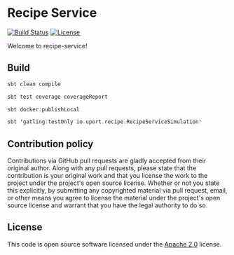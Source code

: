 # Recipe Service #
[![Build Status](https://travis-ci.org/dschmitz/recipe-service.svg?branch=master)](https://travis-ci.org/dschmitz/recipe-service)
[![License](http://img.shields.io/:license-Apache%202-red.svg)](http://www.apache.org/licenses/LICENSE-2.0.txt)


Welcome to recipe-service!

## Build ## 

``` scala
sbt clean compile

sbt test coverage coverageReport

sbt docker:publishLocal

sbt 'gatling:testOnly io.uport.recipe.RecipeServiceSimulation'
```

## Contribution policy ##

Contributions via GitHub pull requests are gladly accepted from their original
author. Along with any pull requests, please state that the contribution is your
original work and that you license the work to the project under the project's
open source license. Whether or not you state this explicitly, by submitting any
copyrighted material via pull request, email, or other means you agree to
license the material under the project's open source license and warrant that
you have the legal authority to do so.

## License ##

This code is open source software licensed under the
[Apache 2.0](http://www.apache.org/licenses/LICENSE-2.0) license.
